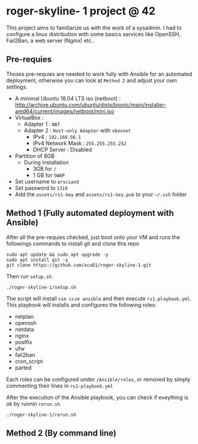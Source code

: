 # roger-skyline- 1 project @ 42

This project aims to familiarize us with the work of a sysadmin. I had to configure a linux distribution with some basics services like OpenSSH, Fail2Ban, a web server (Nginx) etc..

## Pre-requies

Thoses pre-requies are needed to work fully with Ansible for an automated deployment, otherwise you can look at ```Method 2``` and adjust your own settings.
- A minimal Ubuntu 18.04 LTS iso (netboot) : http://archive.ubuntu.com/ubuntu/dists/bionic/main/installer-amd64/current/images/netboot/mini.iso
- VirtualBox : 
  - Adapter 1 : ```NAT```
  - Adapter 2 : ```Host-only Adapter``` with ```vboxnet```
    - IPv4 : ```192.168.56.1```
    - IPv4 Network Mask : ```255.255.255.252```
    - DHCP Server : Disabled
- Partition of 8GB
  - During installation
    - 3GB for ```/```
    - 1 GB for ```SWAP```
- Set username to ```arsciand```
- Set password to ```1319```
- Add the ```assets/rs1-key``` and ```assets/rs1-key.pub``` to your ```~/.ssh``` folder

## Method 1 (Fully automated deployment with Ansible)

After all the pre-requies checked, just boot onto your VM and runs the followings commands to install git and clone this repo
```
sudo apt update && sudo apt upgrade -y
sudo apt install git -y
git clone https://github.com/acuD1/roger-skyline-1.git
```

Then run ```setup.sh```.
```
./roger-skyline-1/setup.sh
```

The script will install ```vim ccze ansible``` and then execute ```rs1-playbook.yml```. This playbook will installs and configures the following roles:
- netplan
- openssh
- netdata
- nginx
- postfix
- ufw
- fail2ban
- cron_script
- parted

Each roles can be configured under ```/Ansible/roles```, or removed by simply commenting their lines in ```rs1-playbook.yml```

After the execution of the Ansible playbook, you can check if eveything is ok by runnin ```rerun.sh```
```
./roger-skyline-1/rerun.sh
```

## Method 2 (By command line)

